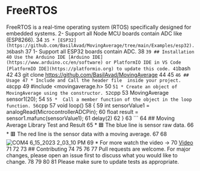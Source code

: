 # FreeRTOS
FreeRTOS is a real-time operating system (RTOS) specifically designed for embedded systems.
2- Support all Node MCU boards contain ADC like (ESP8266). 34 ``` 35 * [ESP32](https://github.com/BasilAvad/MovingAverage/tree/main/Examples/esp32). 36 ```bash 37 1- Support all ESP32 boards contain ADC. 38 ``` 39 ## Installation 40 Use the Arduino IDE [Arduino IDE](https://www.arduino.cc/en/software) or PlatformIO IDE in VS Code [PlatformIO IDE](https://platformio.org) to update this code. 41 ```bash 42  43 git clone https://github.com/BasilAvad/MovingAverage 44  45 ``` 46 ## Usage 47 * Include and Call the header file  inside your project. 48 ```cpp 49 #include <movingaverage.h> 50 ``` 51 * Create an object of MovingAverage using the constructor. 52 ```cpp 53 MovingAverage sensor1(20); 54 ``` 55 *  Call a member function of the object in the loop function. 56 ```cpp 57 void loop() 58 { 59 int sensorValue1 = analogRead(MicrocontrollerADCPin); 60 float result = sensor1.mafunc(sensorValue1); 61 delay(2) 62 } 63 ``` 64 ## Moving Average Library Test and Result 65 * 🟦 The blue line is sensor raw data. 66 * 🟥 The red line is the sensor data with a moving average. 67  68 ![COM4 6_15_2023 2_03_10 PM](https://github.com/BasilAvad/MovingAverage/assets/69681817/bbe3f810-01bb-46a5-8662-a3d24ccba380) 69 * For more watch the video -> 70 [Video](https://github.com/BasilAvad/MovingAverage/assets/69681817/a9d82036-8858-4e28-aa69-52e078575ddf) 71  72  73 ## Contributing 74  75  76  77 Pull requests are welcome. For major changes, please open an issue first to discuss what you would like to change. 78  79  80  81 Please make sure to update tests as appropriate.

